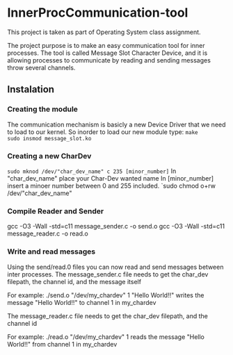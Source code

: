 # InnerProcCommunication-tool
This project is taken as part of Operating System class assignment.

The project purpose is to make an easy communication tool for inner processes.
The tool is called Message Slot Character Device, 
and it is allowing processes to communicate by reading and sending messages throw several channels.

## Instalation

### Creating the module
The communication mechanism is basicly a new Device Driver that we need to load to our kernel.
So inorder to load our new module type:
`make` <br />
`sudo insmod message_slot.ko` <br />

### Creating a new CharDev
`sudo mknod /dev/"char_dev_name" c 235 [minor_number]`
In "char_dev_name" place your Char-Dev wanted name
In [minor_number] insert a minoer number between 0 and 255 included.
`sudo chmod o+rw /dev/"char_dev_name"

### Compile Reader and Sender
gcc -O3 -Wall -std=c11 message_sender.c -o send.o
gcc -O3 -Wall -std=c11 message_reader.c -o read.o


### Write and read messages
Using the send/read.0 files you can now read and send messages between inter processes.
The message_sender.c file needs to get the char_dev filepath, the channel id, and the message itself

For example:
./send.o "/dev/my_chardev" 1 "Hello World!!"
writes the message "Hello World!!" to channel 1 in my_chardev

The message_reader.c file needs to get the char_dev filepath, and the channel id

For example:
./read.o "/dev/my_chardev" 1
reads the message "Hello World!!" from channel 1 in my_chardev


